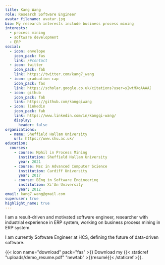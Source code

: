 ```yaml
---
title: Kang Wang
role: Research Software Engineer
avatar_filename: avatar.jpg
bio: My research interests include business process mining
interests:
  - process mining
  - software development
  - ERP
social:
  - icon: envelope
    icon_pack: fas
    link: /#contact
  - icon: twitter
    icon_pack: fab
    link: https://twitter.com/kang7_wang
  - icon: graduation-cap
    icon_pack: fas
    link: https://scholar.google.co.uk/citations?user=sIwtMXoAAAAJ
  - icon: github
    icon_pack: fab
    link: https://github.com/kangqiwang
  - icon: linkedin
    icon_pack: fab
    link: https://www.linkedin.com/in/kangqi-wang/
    display:
      header: false
organizations:
  - name: Sheffield Hallam University
    url: https://www.shu.ac.uk/
education:
  courses:
    - course: Mphil in Process Mining
      institution: Sheffield Hallam University
      year: 2021
    - course: Msc in Advanced Computer Science
      institution: Cardiff University
      year: 2017
    - course: BEng in Software Engineering
      institution: Xi'An University
      year: 2012
email: kang7.wang@gmail.com
superuser: true
highlight_name: true
---
```

I am a result-driven and motivated software engineer, researcher with industrial experience in ERP system, working on business process mining in ERP system.

I am currently Software Engineer at HCS, defining the future of data-driven software.



{{< icon name="download" pack="fas" >}} Download my {{< staticref "uploads/demo_resume.pdf" "newtab" >}}resumé{{< /staticref >}}.